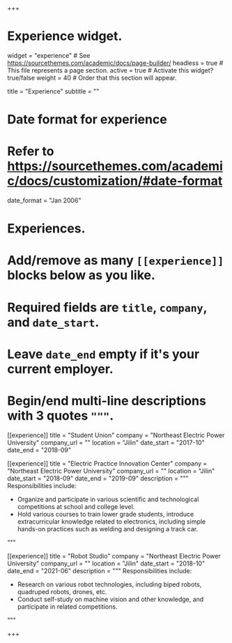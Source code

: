 +++
# Experience widget.
widget = "experience"  # See https://sourcethemes.com/academic/docs/page-builder/
headless = true  # This file represents a page section.
active = true  # Activate this widget? true/false
weight = 40  # Order that this section will appear.

title = "Experience"
subtitle = ""

# Date format for experience
#   Refer to https://sourcethemes.com/academic/docs/customization/#date-format
date_format = "Jan 2006"

# Experiences.
#   Add/remove as many `[[experience]]` blocks below as you like.
#   Required fields are `title`, `company`, and `date_start`.
#   Leave `date_end` empty if it's your current employer.
#   Begin/end multi-line descriptions with 3 quotes `"""`.
[[experience]]
  title = "Student Union"
  company = "Northeast Electric Power University"
  company_url = ""
  location = "Jilin"
  date_start = "2017-10"
  date_end = "2018-09"

[[experience]]
  title = "Electric Practice Innovation Center"
  company = "Northeast Electric Power University"
  company_url = ""
  location = "Jilin"
  date_start = "2018-09"
  date_end = "2019-09"
  description = """
  Responsibilities include:
  
  * Organize and participate in various scientific and technological competitions at school and college level.
  * Hold various courses to train lower grade students, introduce extracurricular knowledge related to electronics, including simple hands-on practices such as welding and designing a track car.
  
  """
 
[[experience]]
  title = "Robot Studio"
  company = "Northeast Electric Power University"
  company_url = ""
  location = "Jilin"
  date_start = "2018-10"
  date_end = "2021-06"
  description = """
  Responsibilities include:
  
  * Research on various robot technologies, including biped robots, quadruped robots, drones, etc.
  * Conduct self-study on machine vision and other knowledge, and participate in related competitions.
  
  """

+++
